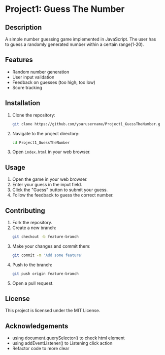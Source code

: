 # Project1: Guess The Number

## Description

A simple number guessing game implemented in JavaScript. The user has to guess a randomly generated number within a certain range(1-20).

## Features

- Random number generation
- User input validation
- Feedback on guesses (too high, too low)
- Score tracking

## Installation

1. Clone the repository:
   ```bash
   git clone https://github.com/yourusername/Project1_GuessTheNumber.git
   ```
2. Navigate to the project directory:
   ```bash
   cd Project1_GuessTheNumber
   ```
3. Open `index.html` in your web browser.

## Usage

1. Open the game in your web browser.
2. Enter your guess in the input field.
3. Click the "Guess" button to submit your guess.
4. Follow the feedback to guess the correct number.

## Contributing

1. Fork the repository.
2. Create a new branch:
   ```bash
   git checkout -b feature-branch
   ```
3. Make your changes and commit them:
   ```bash
   git commit -m 'Add some feature'
   ```
4. Push to the branch:
   ```bash
   git push origin feature-branch
   ```
5. Open a pull request.

## License

This project is licensed under the MIT License.

## Acknowledgements

- using document.querySelector() to check html element
- using addEventListener() to Listening click action
- Refactor code to more clear
